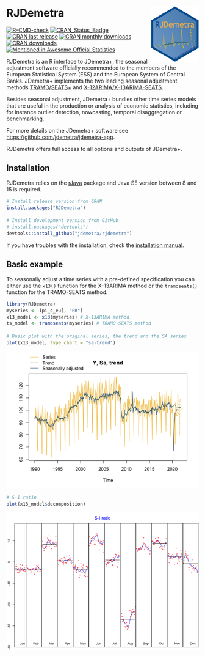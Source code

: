 
<!-- README.md is generated from README.Rmd. Please edit that file -->

# RJDemetra <img src="man/figures/logo.png" align="right" alt="" />

[![R-CMD-check](https://github.com/jdemetra/rjdemetra/workflows/R-CMD-check/badge.svg)](https://github.com/jdemetra/rjdemetra/actions)
[![CRAN_Status_Badge](http://www.r-pkg.org/badges/version/RJDemetra)](https://cran.r-project.org/package=RJDemetra)
[![CRAN last
release](http://www.r-pkg.org/badges/last-release/RJDemetra)](https://cran.r-project.org/package=RJDemetra)
[![CRAN monthly
downloads](http://cranlogs.r-pkg.org/badges/RJDemetra?color=lightgrey)](https://cran.r-project.org/package=RJDemetra)
[![CRAN
downloads](http://cranlogs.r-pkg.org/badges/grand-total/RJDemetra?color=lightgrey)](https://cran.r-project.org/package=RJDemetra)
[![Mentioned in Awesome Official
Statistics](https://awesome.re/mentioned-badge.svg)](https://github.com/SNStatComp/awesome-official-statistics-software)

RJDemetra is an R interface to JDemetra+, the seasonal adjustment
software officially recommended to the members of the European
Statistical System (ESS) and the European System of Central Banks.
JDemetra+ implements the two leading seasonal adjustment methods
[TRAMO/SEATS+](https://gretl.sourceforge.net/tramo/tramo-seats.html) and
[X-12ARIMA/X-13ARIMA-SEATS](https://www.census.gov/data/software/x13as.html).

Besides seasonal adjustment, JDemetra+ bundles other time series models
that are useful in the production or analysis of economic statistics,
including for instance outlier detection, nowcasting, temporal
disaggregation or benchmarking.

For more details on the JDemetra+ software see
<https://github.com/jdemetra/jdemetra-app>.

RJDemetra offers full access to all options and outputs of JDemetra+.

## Installation

RJDemetra relies on the
[rJava](https://CRAN.R-project.org/package=rJava) package and Java SE
version between 8 and 15 is required.

``` r
# Install release version from CRAN
install.packages("RJDemetra")

# Install development version from GitHub
# install.packages("devtools")
devtools::install_github("jdemetra/rjdemetra")
```

If you have troubles with the installation, check the [installation
manual](https://github.com/jdemetra/rjdemetra/wiki/Installation-manual).

## Basic example

To seasonally adjust a time series with a pre-defined specification you
can either use the `x13()` function for the X-13ARIMA method or the
`tramoseats()` function for the TRAMO-SEATS method.

``` r
library(RJDemetra)
myseries <- ipi_c_eu[, "FR"]
x13_model <- x13(myseries) # X-13ARIMA method
ts_model <- tramoseats(myseries) # TRAMO-SEATS method

# Basic plot with the original series, the trend and the SA series
plot(x13_model, type_chart = "sa-trend")
```

<img src="man/figures/README-plot-example-1.png" style="display: block; margin: auto;" />

``` r
# S-I ratio
plot(x13_model$decomposition)
```

<img src="man/figures/README-plot-example-2.png" style="display: block; margin: auto;" />
